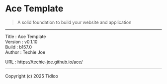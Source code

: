 # Ace Template
> A solid foundation to build your website and application
---

Title    : Ace Template  
Version  : v0.1.10  
Build    : b157.0  
Author   : Techie Joe  

URL      : https://techie-joe.github.io/ace/  

---

Copyright (c) 2025 Tidloo
